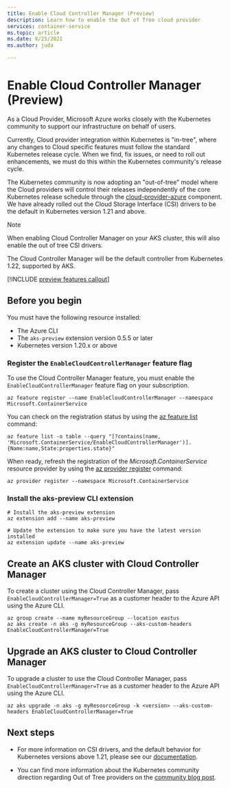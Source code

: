 ```yaml
---
title: Enable Cloud Controller Manager (Preview)
description: Learn how to enable the Out of Tree cloud provider
services: container-service
ms.topic: article
ms.date: 8/25/2021
ms.author: juda

---
```


# Enable Cloud Controller Manager (Preview)

As a Cloud Provider, Microsoft Azure works closely with the Kubernetes community to support our infrastructure on behalf of users.

Currently, Cloud provider integration within Kubernetes is "in-tree", where any changes to Cloud specific features must follow the standard Kubernetes release cycle.  When we find, fix issues, or need to roll out enhancements, we must do this within the Kubernetes community's release cycle.

The Kubernetes community is now adopting an "out-of-tree" model where the Cloud providers will control their releases independently of the core Kubernetes release schedule through the [cloud-provider-azure][cloud-provider-azure] component.  We have already rolled out the Cloud Storage Interface (CSI) drivers to be the default in Kubernetes version 1.21 and above.

> [!Note]
> When enabling Cloud Controller Manager on your AKS cluster, this will also enable the out of tree CSI drivers.

The Cloud Controller Manager will be the default controller from Kubernetes 1.22, supported by AKS.


[!INCLUDE [preview features callout](./includes/preview/preview-callout.md)]

## Before you begin

You must have the following resource installed:

* The Azure CLI
* The `aks-preview` extension version 0.5.5 or later
* Kubernetes version 1.20.x or above


### Register the `EnableCloudControllerManager` feature flag

To use the Cloud Controller Manager feature, you must enable the `EnableCloudControllerManager` feature flag on your subscription. 

```azurecli
az feature register --name EnableCloudControllerManager --namespace Microsoft.ContainerService
```
You can check on the registration status by using the [az feature list][az-feature-list] command:

```azurecli-interactive
az feature list -o table --query "[?contains(name, 'Microsoft.ContainerService/EnableCloudControllerManager')].{Name:name,State:properties.state}"
```

When ready, refresh the registration of the *Microsoft.ContainerService* resource provider by using the [az provider register][az-provider-register] command:

```azurecli-interactive
az provider register --namespace Microsoft.ContainerService
```

### Install the aks-preview CLI extension

```azurecli-interactive
# Install the aks-preview extension
az extension add --name aks-preview

# Update the extension to make sure you have the latest version installed
az extension update --name aks-preview
```

## Create an AKS cluster with Cloud Controller Manager

To create a cluster using the Cloud Controller Manager, pass `EnableCloudControllerManager=True` as a customer header to the Azure API using the Azure CLI.

```azurecli-interactive
az group create --name myResourceGroup --location eastus
az aks create -n aks -g myResourceGroup --aks-custom-headers EnableCloudControllerManager=True
```

## Upgrade an AKS cluster to Cloud Controller Manager

To upgrade a cluster to use the Cloud Controller Manager, pass `EnableCloudControllerManager=True` as a customer header to the Azure API using the Azure CLI.

```azurecli-interactive
az aks upgrade -n aks -g myResourceGroup -k <version> --aks-custom-headers EnableCloudControllerManager=True
```

## Next steps

- For more information on CSI drivers, and the default behavior for Kubernetes versions above 1.21, please see our [documentation][csi-docs].

- You can find more information about the Kubernetes community direction regarding Out of Tree providers on the [community blog post][community-blog].


<!-- LINKS - internal -->
[az-provider-register]: /cli/azure/provider#az_provider_register
[az-feature-register]: /cli/azure/feature#az_feature_register
[az-feature-list]: /cli/azure/feature#az_feature_list
[csi-docs]: csi-storage-drivers.md

<!-- LINKS - External -->
[community-blog]: https://kubernetes.io/blog/2019/04/17/the-future-of-cloud-providers-in-kubernetes
[cloud-provider-azure]: https://github.com/kubernetes-sigs/cloud-provider-azure
